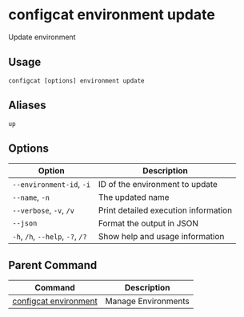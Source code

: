 # configcat environment update
Update environment
## Usage
```
configcat [options] environment update
```
## Aliases
`up`
## Options
| Option | Description |
| ------ | ----------- |
| `--environment-id`, `-i` | ID of the environment to update |
| `--name`, `-n` | The updated name |
| `--verbose`, `-v`, `/v` | Print detailed execution information |
| `--json` | Format the output in JSON |
| `-h`, `/h`, `--help`, `-?`, `/?` | Show help and usage information |
## Parent Command
| Command | Description |
| ------ | ----------- |
| [configcat environment](configcat-environment.md) | Manage Environments |
